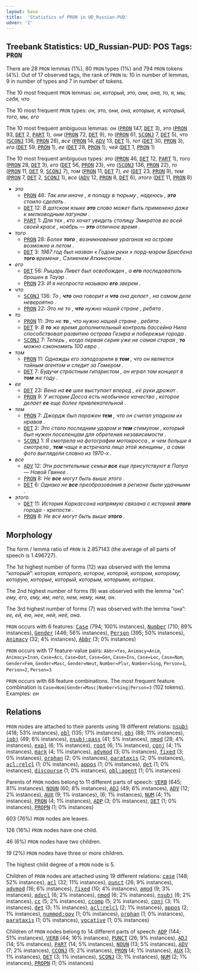 ```yaml
---
layout: base
title:  'Statistics of PRON in UD_Russian-PUD'
udver: '2'
---
```


## Treebank Statistics: UD_Russian-PUD: POS Tags: `PRON`

There are 28 `PRON` lemmas (1%), 80 `PRON` types (1%) and 794 `PRON` tokens (4%).
Out of 17 observed tags, the rank of `PRON` is: 10 in number of lemmas, 9 in number of types and 7 in number of tokens.

The 10 most frequent `PRON` lemmas: <em>он, который, это, они, она, то, я, мы, себя, что</em>

The 10 most frequent `PRON` types:  <em>он, это, они, она, которые, я, который, того, мы, его</em>

The 10 most frequent ambiguous lemmas: <em>он</em> (<tt><a href="ru_pud-pos-PRON.html">PRON</a></tt> 147, <tt><a href="ru_pud-pos-DET.html">DET</a></tt> 3), <em>это</em> (<tt><a href="ru_pud-pos-PRON.html">PRON</a></tt> 93, <tt><a href="ru_pud-pos-DET.html">DET</a></tt> 2, <tt><a href="ru_pud-pos-PART.html">PART</a></tt> 1), <em>они</em> (<tt><a href="ru_pud-pos-PRON.html">PRON</a></tt> 72, <tt><a href="ru_pud-pos-DET.html">DET</a></tt> 9), <em>то</em> (<tt><a href="ru_pud-pos-PRON.html">PRON</a></tt> 61, <tt><a href="ru_pud-pos-SCONJ.html">SCONJ</a></tt> 7, <tt><a href="ru_pud-pos-DET.html">DET</a></tt> 5), <em>что</em> (<tt><a href="ru_pud-pos-SCONJ.html">SCONJ</a></tt> 136, <tt><a href="ru_pud-pos-PRON.html">PRON</a></tt> 28), <em>все</em> (<tt><a href="ru_pud-pos-PRON.html">PRON</a></tt> 14, <tt><a href="ru_pud-pos-ADV.html">ADV</a></tt> 13, <tt><a href="ru_pud-pos-DET.html">DET</a></tt> 1), <em>тот</em> (<tt><a href="ru_pud-pos-DET.html">DET</a></tt> 30, <tt><a href="ru_pud-pos-PRON.html">PRON</a></tt> 3), <em>его</em> (<tt><a href="ru_pud-pos-DET.html">DET</a></tt> 59, <tt><a href="ru_pud-pos-PRON.html">PRON</a></tt> 1), <em>ее</em> (<tt><a href="ru_pud-pos-DET.html">DET</a></tt> 28, <tt><a href="ru_pud-pos-PRON.html">PRON</a></tt> 1), <em>чей</em> (<tt><a href="ru_pud-pos-DET.html">DET</a></tt> 1, <tt><a href="ru_pud-pos-PRON.html">PRON</a></tt> 1)

The 10 most frequent ambiguous types:  <em>это</em> (<tt><a href="ru_pud-pos-PRON.html">PRON</a></tt> 46, <tt><a href="ru_pud-pos-DET.html">DET</a></tt> 12, <tt><a href="ru_pud-pos-PART.html">PART</a></tt> 1), <em>того</em> (<tt><a href="ru_pud-pos-PRON.html">PRON</a></tt> 28, <tt><a href="ru_pud-pos-DET.html">DET</a></tt> 3), <em>его</em> (<tt><a href="ru_pud-pos-DET.html">DET</a></tt> 56, <tt><a href="ru_pud-pos-PRON.html">PRON</a></tt> 23), <em>что</em> (<tt><a href="ru_pud-pos-SCONJ.html">SCONJ</a></tt> 136, <tt><a href="ru_pud-pos-PRON.html">PRON</a></tt> 22), <em>то</em> (<tt><a href="ru_pud-pos-PRON.html">PRON</a></tt> 11, <tt><a href="ru_pud-pos-DET.html">DET</a></tt> 9, <tt><a href="ru_pud-pos-SCONJ.html">SCONJ</a></tt> 7), <em>том</em> (<tt><a href="ru_pud-pos-PRON.html">PRON</a></tt> 11, <tt><a href="ru_pud-pos-DET.html">DET</a></tt> 7), <em>ее</em> (<tt><a href="ru_pud-pos-DET.html">DET</a></tt> 23, <tt><a href="ru_pud-pos-PRON.html">PRON</a></tt> 9), <em>тем</em> (<tt><a href="ru_pud-pos-PRON.html">PRON</a></tt> 7, <tt><a href="ru_pud-pos-DET.html">DET</a></tt> 2, <tt><a href="ru_pud-pos-SCONJ.html">SCONJ</a></tt> 1), <em>все</em> (<tt><a href="ru_pud-pos-ADV.html">ADV</a></tt> 12, <tt><a href="ru_pud-pos-PRON.html">PRON</a></tt> 8, <tt><a href="ru_pud-pos-DET.html">DET</a></tt> 6), <em>этого</em> (<tt><a href="ru_pud-pos-DET.html">DET</a></tt> 11, <tt><a href="ru_pud-pos-PRON.html">PRON</a></tt> 8)


* <em>это</em>
  * <tt><a href="ru_pud-pos-PRON.html">PRON</a></tt> 46: <em>Так или иначе , я попаду в тюрьму , надеюсь , <b>это</b> стоило сделать .</em>
  * <tt><a href="ru_pud-pos-DET.html">DET</a></tt> 12: <em>В датском языке <b>это</b> слово может быть применено даже к мелководным лагунам .</em>
  * <tt><a href="ru_pud-pos-PART.html">PART</a></tt> 1: <em>Для тех , кто хочет увидеть столицу Эмиратов во всей своей красе , ноябрь — <b>это</b> отличное время .</em>
* <em>того</em>
  * <tt><a href="ru_pud-pos-PRON.html">PRON</a></tt> 28: <em>Более <b>того</b> , возникновение ураганов на острове возможно и летом .</em>
  * <tt><a href="ru_pud-pos-DET.html">DET</a></tt> 3: <em>1987 год был назван « Годом реки » лорд-мэром Брисбена <b>того</b> времени , Сэлиенем Аткинсоном .</em>
* <em>его</em>
  * <tt><a href="ru_pud-pos-DET.html">DET</a></tt> 56: <em>Рыцарь Ливет был освобожден , а <b>его</b> последователь брошен в Тауэр .</em>
  * <tt><a href="ru_pud-pos-PRON.html">PRON</a></tt> 23: <em>И я неспроста называю <b>его</b> зверем .</em>
* <em>что</em>
  * <tt><a href="ru_pud-pos-SCONJ.html">SCONJ</a></tt> 136: <em>То , <b>что</b> она говорит и <b>что</b> она делает , на самом деле невероятно .</em>
  * <tt><a href="ru_pud-pos-PRON.html">PRON</a></tt> 22: <em>Это не то , <b>что</b> нужно нашей стране , ребята .</em>
* <em>то</em>
  * <tt><a href="ru_pud-pos-PRON.html">PRON</a></tt> 11: <em>Это не <b>то</b> , что нужно нашей стране , ребята .</em>
  * <tt><a href="ru_pud-pos-DET.html">DET</a></tt> 9: <em>В <b>то</b> же время дополнительный контроль бассейна Нила способствовал развитию острова Гезира и побережья города .</em>
  * <tt><a href="ru_pud-pos-SCONJ.html">SCONJ</a></tt> 7: <em>Теперь , когда первая серия уже не самая старая , <b>то</b> можно сэкономить 100 евро .</em>
* <em>том</em>
  * <tt><a href="ru_pud-pos-PRON.html">PRON</a></tt> 11: <em>Однажды его заподозрили в <b>том</b> , что он является тайным агентом и следит за Гомером .</em>
  * <tt><a href="ru_pud-pos-DET.html">DET</a></tt> 7: <em>Будучи страстным гитаристом , он играл там концерт в <b>том</b> же году .</em>
* <em>ее</em>
  * <tt><a href="ru_pud-pos-DET.html">DET</a></tt> 23: <em>Вена на <b>ее</b> шее выступает вперед , её руки дрожат .</em>
  * <tt><a href="ru_pud-pos-PRON.html">PRON</a></tt> 9: <em>У истории Досса есть необычное качество , которое делает <b>ее</b> еще более привлекательной .</em>
* <em>тем</em>
  * <tt><a href="ru_pud-pos-PRON.html">PRON</a></tt> 7: <em>Джордж был поражен <b>тем</b> , что он считал упадком их нравов .</em>
  * <tt><a href="ru_pud-pos-DET.html">DET</a></tt> 2: <em>Это стало последним ударом и <b>тем</b> стимулом , который был нужен поселенцам для обретения независимости .</em>
  * <tt><a href="ru_pud-pos-SCONJ.html">SCONJ</a></tt> 1: <em>Я смотрела на фотографии мотокросса , и чем больше я смотрела , <b>тем</b> чаще я встречала лицо этой женщины , а сами фото выглядели словно из 1970-х .</em>
* <em>все</em>
  * <tt><a href="ru_pud-pos-ADV.html">ADV</a></tt> 12: <em>Эти растительные семьи <b>все</b> еще присутствуют в Папуа — Новой Гвинее .</em>
  * <tt><a href="ru_pud-pos-PRON.html">PRON</a></tt> 8: <em>Не <b>все</b> могут быть выше этого .</em>
  * <tt><a href="ru_pud-pos-DET.html">DET</a></tt> 6: <em>Однако не <b>все</b> преобразования в регионе были удачными .</em>
* <em>этого</em>
  * <tt><a href="ru_pud-pos-DET.html">DET</a></tt> 11: <em>История Каркассона напрямую связана с историей <b>этого</b> города - крепости .</em>
  * <tt><a href="ru_pud-pos-PRON.html">PRON</a></tt> 8: <em>Не все могут быть выше <b>этого</b> .</em>

## Morphology

The form / lemma ratio of `PRON` is 2.857143 (the average of all parts of speech is 1.496727).

The 1st highest number of forms (12) was observed with the lemma “который”: <em>которая, которого, которое, которой, котором, которому, которую, которые, который, которым, которыми, которых</em>.

The 2nd highest number of forms (9) was observed with the lemma “он”: <em>eму, его, ему, им, него, нем, нему, ним, он</em>.

The 3rd highest number of forms (7) was observed with the lemma “она”: <em>ее, ей, ею, нее, ней, неё, она</em>.

`PRON` occurs with 6 features: <tt><a href="ru_pud-feat-Case.html">Case</a></tt> (794; 100% instances), <tt><a href="ru_pud-feat-Number.html">Number</a></tt> (710; 89% instances), <tt><a href="ru_pud-feat-Gender.html">Gender</a></tt> (446; 56% instances), <tt><a href="ru_pud-feat-Person.html">Person</a></tt> (395; 50% instances), <tt><a href="ru_pud-feat-Animacy.html">Animacy</a></tt> (32; 4% instances), <tt><a href="ru_pud-feat-Abbr.html">Abbr</a></tt> (3; 0% instances)

`PRON` occurs with 17 feature-value pairs: `Abbr=Yes`, `Animacy=Anim`, `Animacy=Inan`, `Case=Acc`, `Case=Dat`, `Case=Gen`, `Case=Ins`, `Case=Loc`, `Case=Nom`, `Gender=Fem`, `Gender=Masc`, `Gender=Neut`, `Number=Plur`, `Number=Sing`, `Person=1`, `Person=2`, `Person=3`

`PRON` occurs with 68 feature combinations.
The most frequent feature combination is `Case=Nom|Gender=Masc|Number=Sing|Person=3` (102 tokens).
Examples: <em>он</em>


## Relations

`PRON` nodes are attached to their parents using 19 different relations: <tt><a href="ru_pud-dep-nsubj.html">nsubj</a></tt> (418; 53% instances), <tt><a href="ru_pud-dep-obl.html">obl</a></tt> (135; 17% instances), <tt><a href="ru_pud-dep-obj.html">obj</a></tt> (88; 11% instances), <tt><a href="ru_pud-dep-iobj.html">iobj</a></tt> (49; 6% instances), <tt><a href="ru_pud-dep-nsubj-pass.html">nsubj:pass</a></tt> (41; 5% instances), <tt><a href="ru_pud-dep-nmod.html">nmod</a></tt> (28; 4% instances), <tt><a href="ru_pud-dep-expl.html">expl</a></tt> (6; 1% instances), <tt><a href="ru_pud-dep-root.html">root</a></tt> (6; 1% instances), <tt><a href="ru_pud-dep-conj.html">conj</a></tt> (4; 1% instances), <tt><a href="ru_pud-dep-mark.html">mark</a></tt> (4; 1% instances), <tt><a href="ru_pud-dep-advmod.html">advmod</a></tt> (3; 0% instances), <tt><a href="ru_pud-dep-fixed.html">fixed</a></tt> (3; 0% instances), <tt><a href="ru_pud-dep-orphan.html">orphan</a></tt> (2; 0% instances), <tt><a href="ru_pud-dep-parataxis.html">parataxis</a></tt> (2; 0% instances), <tt><a href="ru_pud-dep-acl-relcl.html">acl:relcl</a></tt> (1; 0% instances), <tt><a href="ru_pud-dep-appos.html">appos</a></tt> (1; 0% instances), <tt><a href="ru_pud-dep-det.html">det</a></tt> (1; 0% instances), <tt><a href="ru_pud-dep-discourse.html">discourse</a></tt> (1; 0% instances), <tt><a href="ru_pud-dep-obl-agent.html">obl:agent</a></tt> (1; 0% instances)

Parents of `PRON` nodes belong to 11 different parts of speech: <tt><a href="ru_pud-pos-VERB.html">VERB</a></tt> (645; 81% instances), <tt><a href="ru_pud-pos-NOUN.html">NOUN</a></tt> (60; 8% instances), <tt><a href="ru_pud-pos-ADJ.html">ADJ</a></tt> (49; 6% instances), <tt><a href="ru_pud-pos-ADV.html">ADV</a></tt> (12; 2% instances), <tt><a href="ru_pud-pos-AUX.html">AUX</a></tt> (9; 1% instances),  (6; 1% instances), <tt><a href="ru_pud-pos-NUM.html">NUM</a></tt> (4; 1% instances), <tt><a href="ru_pud-pos-PRON.html">PRON</a></tt> (4; 1% instances), <tt><a href="ru_pud-pos-ADP.html">ADP</a></tt> (3; 0% instances), <tt><a href="ru_pud-pos-DET.html">DET</a></tt> (1; 0% instances), <tt><a href="ru_pud-pos-PROPN.html">PROPN</a></tt> (1; 0% instances)

603 (76%) `PRON` nodes are leaves.

126 (16%) `PRON` nodes have one child.

46 (6%) `PRON` nodes have two children.

19 (2%) `PRON` nodes have three or more children.

The highest child degree of a `PRON` node is 5.

Children of `PRON` nodes are attached using 19 different relations: <tt><a href="ru_pud-dep-case.html">case</a></tt> (148; 52% instances), <tt><a href="ru_pud-dep-acl.html">acl</a></tt> (32; 11% instances), <tt><a href="ru_pud-dep-punct.html">punct</a></tt> (26; 9% instances), <tt><a href="ru_pud-dep-advmod.html">advmod</a></tt> (16; 6% instances), <tt><a href="ru_pud-dep-fixed.html">fixed</a></tt> (10; 4% instances), <tt><a href="ru_pud-dep-amod.html">amod</a></tt> (9; 3% instances), <tt><a href="ru_pud-dep-advcl.html">advcl</a></tt> (6; 2% instances), <tt><a href="ru_pud-dep-nmod.html">nmod</a></tt> (6; 2% instances), <tt><a href="ru_pud-dep-nsubj.html">nsubj</a></tt> (6; 2% instances), <tt><a href="ru_pud-dep-cc.html">cc</a></tt> (5; 2% instances), <tt><a href="ru_pud-dep-ccomp.html">ccomp</a></tt> (5; 2% instances), <tt><a href="ru_pud-dep-conj.html">conj</a></tt> (3; 1% instances), <tt><a href="ru_pud-dep-det.html">det</a></tt> (3; 1% instances), <tt><a href="ru_pud-dep-acl-relcl.html">acl:relcl</a></tt> (2; 1% instances), <tt><a href="ru_pud-dep-appos.html">appos</a></tt> (2; 1% instances), <tt><a href="ru_pud-dep-nummod-gov.html">nummod:gov</a></tt> (1; 0% instances), <tt><a href="ru_pud-dep-orphan.html">orphan</a></tt> (1; 0% instances), <tt><a href="ru_pud-dep-parataxis.html">parataxis</a></tt> (1; 0% instances), <tt><a href="ru_pud-dep-vocative.html">vocative</a></tt> (1; 0% instances)

Children of `PRON` nodes belong to 14 different parts of speech: <tt><a href="ru_pud-pos-ADP.html">ADP</a></tt> (144; 51% instances), <tt><a href="ru_pud-pos-VERB.html">VERB</a></tt> (44; 16% instances), <tt><a href="ru_pud-pos-PUNCT.html">PUNCT</a></tt> (26; 9% instances), <tt><a href="ru_pud-pos-ADJ.html">ADJ</a></tt> (14; 5% instances), <tt><a href="ru_pud-pos-PART.html">PART</a></tt> (14; 5% instances), <tt><a href="ru_pud-pos-NOUN.html">NOUN</a></tt> (13; 5% instances), <tt><a href="ru_pud-pos-ADV.html">ADV</a></tt> (7; 2% instances), <tt><a href="ru_pud-pos-CCONJ.html">CCONJ</a></tt> (5; 2% instances), <tt><a href="ru_pud-pos-PRON.html">PRON</a></tt> (4; 1% instances), <tt><a href="ru_pud-pos-AUX.html">AUX</a></tt> (3; 1% instances), <tt><a href="ru_pud-pos-DET.html">DET</a></tt> (3; 1% instances), <tt><a href="ru_pud-pos-SCONJ.html">SCONJ</a></tt> (3; 1% instances), <tt><a href="ru_pud-pos-NUM.html">NUM</a></tt> (2; 1% instances), <tt><a href="ru_pud-pos-PROPN.html">PROPN</a></tt> (1; 0% instances)

